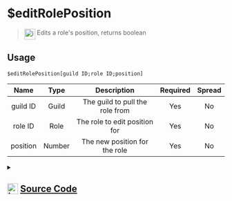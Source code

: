 # $editRolePosition
> <img align="top" src="https://upload.wikimedia.org/wikipedia/commons/thumb/e/e4/Infobox_info_icon.svg/160px-Infobox_info_icon.svg.png?20150409153300" alt="image" width="25" height="auto"> Edits a role's position, returns boolean
## Usage
```
$editRolePosition[guild ID;role ID;position]
```
| Name | Type | Description | Required | Spread
| :---: | :---: | :---: | :---: | :---: |
guild ID | Guild | The guild to pull the role from | Yes | No
role ID | Role | The role to edit position for | Yes | No
position | Number | The new position for the role | Yes | No
<details>
<summary>
    
## <img align="top" src="https://cdn4.iconfinder.com/data/icons/iconsimple-logotypes/512/github-512.png" alt="image" width="25" height="auto">  [Source Code](https://github.com/tryforge/ForgeScript-V2/blob/main/src/native/editRolePosition.ts)
    
</summary>
    
```ts
import { noop } from "lodash"
import { ArgType, NativeFunction, Return } from "../structures"

export default new NativeFunction({
    name: "$editRolePosition",
    version: "1.0.7",
    description: "Edits a role's position, returns boolean",
    unwrap: true,
    brackets: true,
    args: [
        {
            name: "guild ID",
            description: "The guild to pull the role from",
            rest: false,
            required: true,
            type: ArgType.Guild,
        },
        {
            name: "role ID",
            pointer: 0,
            type: ArgType.Role,
            description: "The role to edit position for",
            rest: false,
            required: true,
        },
        {
            name: "position",
            description: "The new position for the role",
            rest: false,
            type: ArgType.Number,
            required: true,
        },
    ],
    async execute(ctx, [, role, pos]) {
        return Return.success(!!(await role.setPosition(pos).catch(noop)))
    },
})

```
    
</details>
